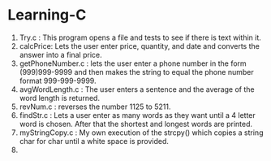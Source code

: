# Learning-C
1) Try.c : This program opens a file and tests to see if there is text within it.
2) calcPrice: Lets the user enter price, quantity, and date and converts the answer into a final price.
3) getPhoneNumber.c : lets the user enter a phone number in the form (999)999-9999 and then makes the string to equal the phone number format 999-999-9999.
4) avgWordLength.c : The user enters a sentence and the average of the word length is returned.
5) revNum.c : reverses the number 1125 to 5211.
6) findStr.c : Lets a user enter as many words as they want until a 4 letter word is chosen. After that the shortest and longest words are printed.
7) myStringCopy.c : My own execution of the strcpy() which copies a string char for char until a white space is provided.
8) 
